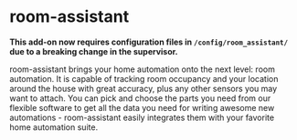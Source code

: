 # room-assistant

**This add-on now requires configuration files in `/config/room_assistant/` due to a breaking change in the supervisor.**

room-assistant brings your home automation onto the next level: room automation. It is capable of tracking room occupancy and your location around the house with great accuracy, plus any other sensors you may want to attach. You can pick and choose the parts you need from our flexible software to get all the data you need for writing awesome new automations - room-assistant easily integrates them with your favorite home automation suite.

